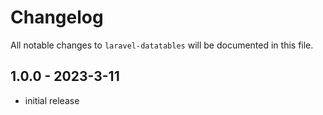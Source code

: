 # Changelog

All notable changes to `laravel-datatables` will be documented in this file.

## 1.0.0 - 2023-3-11
- initial release
